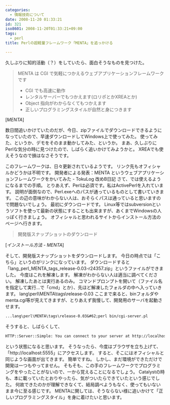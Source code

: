 ```yaml
---
categories:
  - 情報技術について
date: 2008-11-20 01:33:21
id: 321
iso8601: 2008-11-20T01:33:21+09:00
tags:
  - perl
title: Perlの超軽量フレームワーク「MENTA」を追っかける

---
```


<p>久しぶりに知的活動（？）をしていたら、面白そうなものを見つけた。</p>

<blockquote cite="http://gp.ath.cx/menta/index" title="MENTA" class="blockquote"><p>MENTA は CGI で気軽につかえるウェブアプリケーションフレームワークです</p>
<ul>
<li>CGI でも高速に動作</li>
<li>レンタルサーバーでもつかえます(ロリポとかXREAとか)</li>
<li>Object 指向がわからなくてもつかえます</li>
<li>正しいプログラミングスタイルが自然と身につきます</li>
</ul>
</blockquote>

<div class="cite">[<cite>MENTA</cite>]</div>

<p>数日間追いかけていたのだが、今日、zipファイルでダウンロードできるようになっていたので、早速ダウンロードしてWindows上で使ってみた。
使ってみた、というか、デモをそのまま動かしてみた、というか。
まあ、久しぶりにPerlな気分の時に見つけたので、しばらく追いかけてみようかと。
XREAでも使えそうなので損はなさそうです。</p>

<p>
このフレームワークは、日々更新されているようです。
リンク先もオフィシャルかどうかは不明です。
開発者による発表：MENTA というウェブアプリケーションフレームワークをかいてみた - TokuLog 改めB日記
さて、では使えるようになるまでの手順。
とりあえず、Perlは必須です。私はActivePerlを入れています。
説明が面倒なので、Perl.exeへのパスが通っているものとして書いていきます。
この辺の意味がわからない人は、おそらくパスは通っていると思いますので問題ないでしょう。
最初にダウンロードです。
Linux等ではsubversionというソフトを使って最新の状態にすることも出来ますが、あくまでWindowsの人っぽく行きましょう。
オフィシャルと思われるサイトからインストール方法のページへ行きます。</p>

<blockquote cite="http://gp.ath.cx/menta/install" title="インストール方法 - MENTA" class="blockquote"><p>開発版スナップショットのダウンロード</p></blockquote>

<div class="cite">[<cite>インストール方法 - MENTA</cite>]</div>

<p>そして、開発版スナップショットをダウンロードします。
今日の時点では「こちら」というのがリンクになっています。
ダウンロードすると「lang_perl_MENTA_tags_release-0.03-r24357.zip」というファイルができました。
今度はこれを解凍します。
解凍がわからない人は適当に調べてください。
解凍したあとは実行あるのみ。
コマンドプロンプトを開いて（ファイル名を指定して実行&#133;で「cmd」とか）、先ほど解凍したフォルダの中へ入っていきます。
lang&#92;perl&#92;MENTA&#92;tags&#92;release-0.03
ここまで来ると、binフォルダやmenta.cgi等が見えてきますが、とりあえず我慢して、開発用のサーバを起動させます。</p>

```default
...lang\perl\MENTA\tags\release-0.03&#62;perl bin/cgi-server.pl
```

<p>そうすると、しばらくして、</p>

```default
HTTP::Server::Simple: You can connect to your server at http://localhost:5555/
```

<p>という状態になると思います。
そうなったら、今度はブラウザを立ち上げて、「http://localhost:5555」にアクセスします。
すると、そこにはオフィシャルと同じような画面が出てきます。
簡単ですね。
しかし、まだ環境ができただけで開発は一つもやってません。
そもそも、この手のフレームワークでプログラミングをやったことがないので、一から覚えることになるでしょう。
Catalystの時も、本に載っていたとおりやったら、気がついたらできていたという感じでした。
何故できたのかが理解できなくて、結局調べようもなく、使ってもいないまま今に至る感じです。
MENTAに関しては、そうならない様に追いかけて「正しいプログラミングスタイル」を身に着けたいと思います。</p>
    	